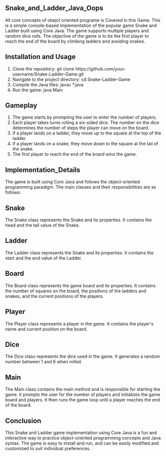  <h2>Snake_and_Ladder_Java_Oops</h2>
All core concepts of obejct oriented programe is  Covered in this Game.
This is a simple console-based implementation of the popular game Snake and Ladder built using Core Java. The game supports multiple players and random dice rolls. The objective of the game is to be the first player to reach the end of the board by climbing ladders and avoiding snakes.

<h2>Installation and Usage</h2>
<ol>
  <li>Clone the repository: git clone https://github.com/your-username/Snake-Ladder-Game.git</li>
<li>Navigate to the project directory: cd Snake-Ladder-Game</li>
<li>Compile the Java files: javac *.java</li>
<li>Run the game: java Main</li>
  </ol>

<h2>Gameplay</h2>
<ol>
  <li>The game starts by prompting the user to enter the number of players.</li>
<li>Each player takes turns rolling a six-sided dice. The number on the dice determines the number of steps the player can move on the board.</li>
<li>If a player lands on a ladder, they move up to the square at the top of the ladder.</li>
<li>If a player lands on a snake, they move down to the square at the tail of the snake.</li>
<li>The first player to reach the end of the board wins the game.</li>
  </ol>
<h2> Implementation_Details </h2>
<p>
The game is built using Core Java and follows the object-oriented programming paradigm. The main classes and their responsibilities are as follows:</p>

<h2>Snake</h2>
<p>The Snake class represents the Snake and its properties. It contains the head and the tail value of the Snake.</p>

<h2>Ladder</h2>
<p>The Ladder class represents the Snake and its properties. It contains the start and the end value of the Ladder.</p>

<h2>Board</h2>
<p>The Board class represents the game board and its properties. It contains the number of squares on the board, the positions of the ladders and snakes, and the current positions of the players.</p>

<h2>Player</h2>
<p>The Player class represents a player in the game. It contains the player's name and current position on the board.
</p>
<h2>Dice</h2>
<p>The Dice class represents the dice used in the game. It generates a random number between 1 and 6 when rolled.</p>

<h2> Main</h2>
<p>The Main class contains the main method and is responsible for starting the game. It prompts the user for the number of players and initializes the game board and players. It then runs the game loop until a player reaches the end of the board.</p>

<h2> Conclusion</h2>
<p>This Snake and Ladder game implementation using Core Java is a fun and interactive way to practice object-oriented programming concepts and Java syntax. The game is easy to install and run, and can be easily modified and customized to suit individual preferences.</p>
